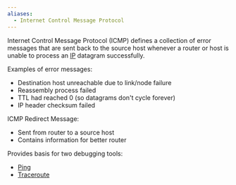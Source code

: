 ```yaml
---
aliases:
  - Internet Control Message Protocol
---
```

Internet Control Message Protocol (ICMP) defines a collection of error messages that are sent back to the source host whenever a router or host is unable to process an [IP](IP/IP.md) datagram successfully.

Examples of error messages:
- Destination host unreachable due to link/node failure
- Reassembly process failed
- TTL had reached 0 (so datagrams don't cycle forever)
- IP header checksum failed

ICMP Redirect Message:
- Sent from router to a source host
- Contains information for better router

Provides basis for two debugging tools:
- [Ping](Ping.md)
- [Traceroute](Traceroute.md)
